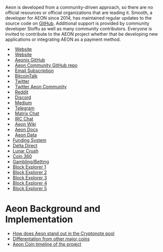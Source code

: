 Aeon is developed from a community-driven approach, so there are no official resources or official organizations that are leading it. Smooth, a developer for AEON since 2014, has maintained regular updates to the source code on [GitHub](https://github.com/aeonix/aeon). Additional support is provided by community developer Stoffu as well as many community contributors. Everyone is invited to contribute to the AEON project whether that be developing new applications or integrating AEON as a payment method. 

* <i class="fas fa-globe" style="margin-right:0.5em"></i>[Website](https://www.aeon.cash)
* <i class="fas fa-globe" style="margin-right:0.5em"></i>[Website](https://www.aeon-crypto.org)
* <i class="fab fa-github" style="margin-right:0.5em"></i>[Aeonix GitHub](https://github.com/aeonix)
* <i class="fab fa-github" style="margin-right:0.5em"></i>[Aeon Community GitHub repo](https://github.com/AEONCommunity)
* <i class="fas fa-envelope-open-text" style="margin-right:0.5em"></i>[Email Subscription](https://docs.google.com/forms/d/e/1FAIpQLSci2UitA67N0W_xgSPLlGj6acGnTOtTdDR_ODZwXTHXZsWnCQ/viewform)
* <i class="fab fa-bitcoin" style="margin-right:0.5em"></i>[BitcoinTalk](https://bitcointalk.org/index.php?topic=641696.0)
* <i class="fab fa-twitter" style="margin-right:0.5em"></i>[Twitter](https://twitter.com/AeonCoin)
* <i class="fab fa-twitter" style="margin-right:0.5em"></i>[Twitter Aeon Community](https://twitter.com/AeonCommunity)
* <i class="fab fa-reddit" style="margin-right:0.5em"></i>[Reddit](https://www.reddit.com/r/aeon)
* <i class="fab fa-discord" style="margin-right:0.5em"></i>[Discord](https://discord.gg/xWZ2z78)
* <i class="fab fa-medium" style="margin-right:0.5em"></i>[Medium](https://www.medium.com/@Aeon_Community/)
* <i class="fab fa-telegram" style="margin-right:0.5em"></i>[Telegram](https://telegram.me/AEONgroup)
* <i class="fas fa-comments" style="margin-right:0.5em"></i>[Matrix Chat](https://riot.im/app/#/room/#aeon:matrix.org)
* <i class="fa fa-hashtag" style="margin-right:0.5em"></i>[IRC Chat](https://webchat.freenode.net/?channels=%23aeon)
* <i class="fas fa-book-reader" style="margin-right:0.5em"></i>[Aeon Wiki](https://aeon.wiki)
* <i class="far fa-file" style="margin-right:0.5em"></i>[Aeon Docs](https://docs.aeon.wiki)
* <i class="fas fa-chart-line" style="margin-right:0.5em"></i>[Aeon Data](https://data.aeon.wiki)
* [Funding System](https://www.aeonfunding.com)
* [Delta Direct](https://delta.app/en/crypto/aeon/aeon)
* [Lunar Crush](https://lunarcrush.com/coins/aeon/aeon/insights?interval=1%20Week)
* [Coin 360](https://coin360.com/coin/aeon-aeon)
* [Gambling/Betting](https://betaeon.win)
* [Block Explorer 1](http://162.210.173.150/)
* [Block Explorer 2](https://www.aeonblockexplorer.com)
* [Block Explorer 3](https://www.aeonstats.com)
* [Block Explorer 4](https://aeonblockchecker.ninja:8081)
* [Block Explorer 5](https://aeonstats.info)

# Aeon Background and Implementation

* [How does Aeon stand out in the Cryptonote pool](https://github.com/AEONCommunity/aeoncommunity.github.io/blob/master/information/implementation.md)
* [Differentation from other major coins](https://github.com/AEONCommunity/aeoncommunity.github.io/blob/master/information/differentiation.md)
* [Aeon Coin timeline of the project](https://github.com/AEONCommunity/aeoncommunity.github.io/blob/master/information/timeline.md)
